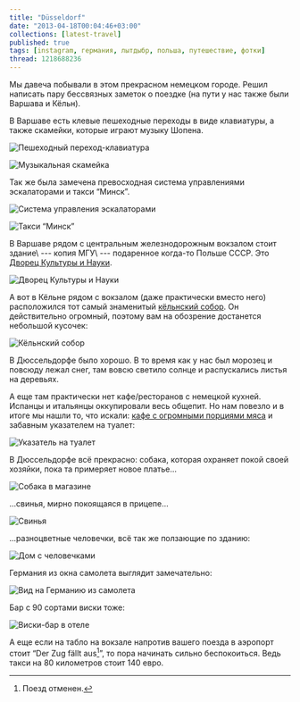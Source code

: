 ```yaml
---
title: "Düsseldorf"
date: "2013-04-18T00:04:46+03:00"
collections: [latest-travel]
published: true
tags: [instagram, германия, лытдыбр, польша, путешествие, фотки]
thread: 1218688236
---
```


Мы давеча побывали в этом прекрасном немецком городе. Решил написать пару бессвязных заметок о поездке (на пути у нас 
также были Варшава и Кёльн).

В Варшаве есть клевые пешеходные переходы в виде клавиатуры, а также скамейки, которые играют музыку Шопена.

![Пешеходный переход-клавиатура](/images/travel/2013-04-dusseldorf/warsaw-crosswalk.jpg "Пешеходный переход-клавиатура")

![Музыкальная скамейка](/images/travel/2013-04-dusseldorf/warsaw-chopin-bench.jpg "Музыкальная скамейка")

Так же была замечена превосходная система управлениями эскалаторами и такси “Минск”.

![Система управления эскалаторами](/images/travel/2013-04-dusseldorf/warsaw-escalator-driver.jpg "Система управления эскалаторами")

![Такси “Минск”](/images/travel/2013-04-dusseldorf/warsaw-taxi-minsk.jpg "Такси “Минск”")

В Варшаве рядом с центральным железнодорожным вокзалом стоит здание\ --- копия МГУ\ --- подаренное когда-то Польше СССР.
Это [Дворец Культуры и Науки](http://ru.wikipedia.org/wiki/%D0%94%D0%B2%D0%BE%D1%80%D0%B5%D1%86_%D0%BA%D1%83%D0%BB%D1%8C%D1%82%D1%83%D1%80%D1%8B_%D0%B8_%D0%BD%D0%B0%D1%83%D0%BA%D0%B8).

![Дворец Культуры и Науки](/images/travel/2013-04-dusseldorf/warsaw-palac-kultury.jpg "Дворец Культуры и Науки")

А вот в Кёльне рядом с вокзалом (даже практически вместо него) расположился тот самый знаменитый
[кёльнский собор](http://ru.wikipedia.org/wiki/%D0%9A%D1%91%D0%BB%D1%8C%D0%BD%D1%81%D0%BA%D0%B8%D0%B9_%D1%81%D0%BE%D0%B1%D0%BE%D1%80).
Он действительно огромный, поэтому вам на обозрение достанется небольшой кусочек:

![Кёльнский собор](/images/travel/2013-04-dusseldorf/cologne-cathedral.jpg "Кёльнский собор")

В Дюссельдорфе было хорошо. В то время как у нас был морозец и повсюду лежал снег, там вовсю светило солнце и
распускались листья на деревьях.

А еще там практически нет кафе/ресторанов с немецкой кухней. Испанцы и итальянцы оккупировали весь общепит. Но нам
повезло и в итоге мы нашли то, что искали: [кафе с огромными порциями мяса](http://www.schweinske.de/) и забавным
указателем на туалет:

![Указатель на туалет](/images/travel/2013-04-dusseldorf/dusseldorf-schweinske-wc.jpg "Указатель на туалет")

В Дюссельдорфе всё прекрасно: собака, которая охраняет покой своей хозяйки, пока та примеряет новое платье...

![Собака в магазине](/images/travel/2013-04-dusseldorf/dusseldorf-fitting-room.jpg "Собака в магазине")

...свинья, мирно покоящаяся в прицепе...

![Свинья](/images/travel/2013-04-dusseldorf/dusseldorf-pig.jpg "Свинья")

...разноцветные человечки, всё так же ползающие по зданию:

![Дом с человечками](/images/travel/2013-04-dusseldorf/dusseldorf-house-with-men.jpg "Дом с человечками")

Германия из окна самолета выглядит замечательно:

![Вид на Германию из самолета](/images/travel/2013-04-dusseldorf/germany-plane.jpg "Вид на Германию из самолета")

Бар с 90 сортами виски тоже:

![Виски-бар в отеле](/images/travel/2013-04-dusseldorf/dusseldorf-whisky-bar.jpg "Виски-бар в отеле")

А еще если на табло на вокзале напротив вашего поезда в аэропорт стоит “Der Zug fällt aus[^1]”, то пора начинать
сильно беспокоиться. Ведь такси на 80 километров стоит 140 евро.

[^1]: Поезд отменен.
